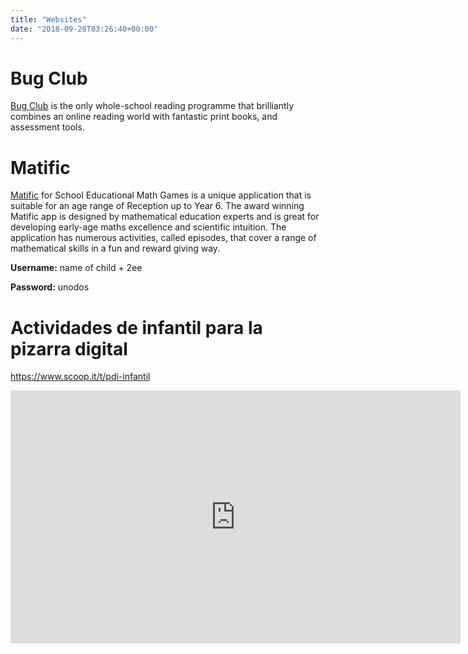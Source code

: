 ```yaml
---
title: "Websites"
date: "2018-09-20T03:26:40+00:00"
---
```



# Bug Club

[Bug Club](https://www.activelearnprimary.co.uk/) is the only whole-school reading programme that brilliantly combines an online reading world with fantastic print books, and assessment tools.

# Matific

[Matific](https://www.matific.com) for School Educational Math Games is a unique application that is suitable for an age range of Reception up to Year 6. The award winning Matific app is designed by mathematical education experts and is great for developing early-age maths excellence and scientific intuition. The application has numerous activities, called episodes, that cover a range of mathematical skills in a fun and reward giving way.

**Username:** name of child + 2ee

**Password:** unodos

# Actividades de infantil para la pizarra digital

https://www.scoop.it/t/pdi-infantil

<iframe src="https://www.scoop.it/t/pdi-infantil" width="720" height="405" frameborder="0" allowfullscreen></iframe>
